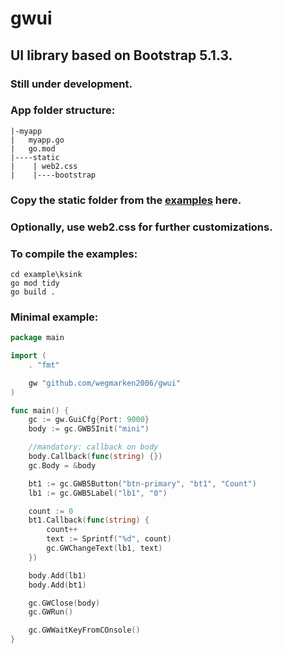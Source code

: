 # gwui
## UI library based on Bootstrap 5.1.3.
### Still  under development.
### App folder structure:
```
|-myapp
|   myapp.go
|   go.mod
|----static
|    | web2.css
|    |----bootstrap
```
### Copy the static folder from the [examples](./examples) here.
### Optionally, use web2.css for further customizations.
###
### To compile the examples:
```
cd example\ksink
go mod tidy
go build .
```

### Minimal example:
```go
package main

import (
    . "fmt"

	gw "github.com/wegmarken2006/gwui"
)

func main() {
	gc := gw.GuiCfg{Port: 9000}
	body := gc.GWB5Init("mini")

	//mandatory: callback on body
	body.Callback(func(string) {})
	gc.Body = &body

	bt1 := gc.GWB5Button("btn-primary", "bt1", "Count")
	lb1 := gc.GWB5Label("lb1", "0")

	count := 0
	bt1.Callback(func(string) {
		count++
		text := Sprintf("%d", count)
		gc.GWChangeText(lb1, text)
	})

	body.Add(lb1)
	body.Add(bt1)

	gc.GWClose(body)
	gc.GWRun()

	gc.GWWaitKeyFromCOnsole()
}
```
